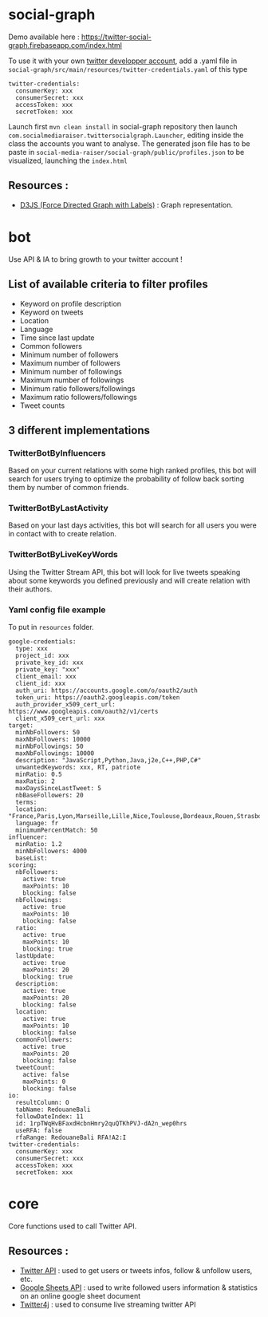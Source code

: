 # social-graph
Demo available here : https://twitter-social-graph.firebaseapp.com/index.html

To use it with your own [twitter developper account](https://developer.twitter.com/en/apply-for-access), add a .yaml file in `social-graph/src/main/resources/twitter-credentials.yaml` of this type 
```$xslt
twitter-credentials:
  consumerKey: xxx
  consumerSecret: xxx
  accessToken: xxx
  secretToken: xxx
```
Launch first `mvn clean install` in social-graph repository then launch `com.socialmediaraiser.twittersocialgraph.Launcher`, editing inside the class the accounts you want to analyse.
The generated json file has to be paste in `social-media-raiser/social-graph/public/profiles.json` to be visualized, launching the `index.html`

## Resources :
- [D3JS (Force Directed Graph with Labels)](https://bl.ocks.org/heybignick/3faf257bbbbc7743bb72310d03b86ee8) : Graph representation.


# bot
Use API & IA to bring growth to your twitter account !

## List of available criteria to filter profiles
- Keyword on profile description
- Keyword on tweets
- Location
- Language
- Time since last update
- Common followers
- Minimum number of followers
- Maximum number of followers
- Minimum number of followings
- Maximum number of followings
- Minimum ratio followers/followings
- Maximum ratio followers/followings
- Tweet counts

## 3 different implementations

### TwitterBotByInfluencers
Based on your current relations with some high ranked profiles, this bot will search for users trying to optimize the probability of follow back sorting them by number of common friends.

### TwitterBotByLastActivity
Based on your last days activities, this bot will search for all users you were in contact with to create relation.

### TwitterBotByLiveKeyWords
Using the Twitter Stream API, this bot will look for live tweets speaking about some keywords you defined previously and will create relation with their authors.

### Yaml config file example 
To put in `resources` folder.
```
google-credentials:
  type: xxx
  project_id: xxx
  private_key_id: xxx
  private_key: "xxx"
  client_email: xxx
  client_id: xxx
  auth_uri: https://accounts.google.com/o/oauth2/auth
  token_uri: https://oauth2.googleapis.com/token
  auth_provider_x509_cert_url: https://www.googleapis.com/oauth2/v1/certs
  client_x509_cert_url: xxx
target:
  minNbFollowers: 50
  maxNbFollowers: 10000
  minNbFollowings: 50
  maxNbFollowings: 10000
  description: "JavaScript,Python,Java,j2e,C++,PHP,C#"
  unwantedKeywords: xxx, RT, patriote
  minRatio: 0.5
  maxRatio: 2
  maxDaysSinceLastTweet: 5
  nbBaseFollowers: 20
  terms:
  location: "France,Paris,Lyon,Marseille,Lille,Nice,Toulouse,Bordeaux,Rouen,Strasbourg,Nantes,Metz,Grenoble,Toulon,Montpellier"
  language: fr
  minimumPercentMatch: 50
influencer:
  minRatio: 1.2
  minNbFollowers: 4000
  baseList:
scoring:
  nbFollowers:
    active: true
    maxPoints: 10
    blocking: false
  nbFollowings:
    active: true
    maxPoints: 10
    blocking: false
  ratio:
    active: true
    maxPoints: 10
    blocking: true
  lastUpdate:
    active: true
    maxPoints: 20
    blocking: true
  description:
    active: true
    maxPoints: 20
    blocking: false
  location:
    active: true
    maxPoints: 10
    blocking: false
  commonFollowers:
    active: true
    maxPoints: 20
    blocking: false
  tweetCount:
    active: false
    maxPoints: 0
    blocking: false
io:
  resultColumn: O
  tabName: RedouaneBali
  followDateIndex: 11
  id: 1rpTWqHvBFaxdHcbnHmry2quQTKhPVJ-dA2n_wep0hrs
  useRFA: false
  rfaRange: RedouaneBali RFA!A2:I
twitter-credentials:
  consumerKey: xxx
  consumerSecret: xxx
  accessToken: xxx
  secretToken: xxx
``` 
# core
Core functions used to call Twitter API.

## Resources :
- [Twitter API](https://developer.twitter.com/en/docs) : used to get users or tweets infos, follow & unfollow users, etc.
- [Google Sheets API](https://developers.google.com/sheets/api/) : used to write followed users information & statistics on an online google sheet document
- [Twitter4j](http://twitter4j.org/en/) : used to consume live streaming twitter API

